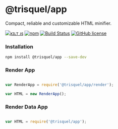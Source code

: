 
# @trisquel/app

Compact, reliable and customizable HTML minifier.

[![ᴋɪʟᴛ ᴊs](https://jesus.germade.es/assets/images/badge-kiltjs.svg)](https://github.com/kiltjs)
[![npm](https://img.shields.io/npm/v/@trisquel/app.svg)](https://www.npmjs.com/package/@trisquel/app)
[![Build Status](https://travis-ci.org/kiltjs/trisquel-app.svg?branch=master)](https://travis-ci.org/kiltjs/trisquel-app)
[![GitHub license](https://img.shields.io/badge/license-MIT-blue.svg)](LICENSE)


### Installation

``` sh
npm install @trisquel/app --save-dev
```

### Render App

``` js

var RenderApp = require('@trisquel/app/render');

var HTML = new RenderApp();

```

### Render Data App

``` js

var HTML = require('@trisquel/app');

```
